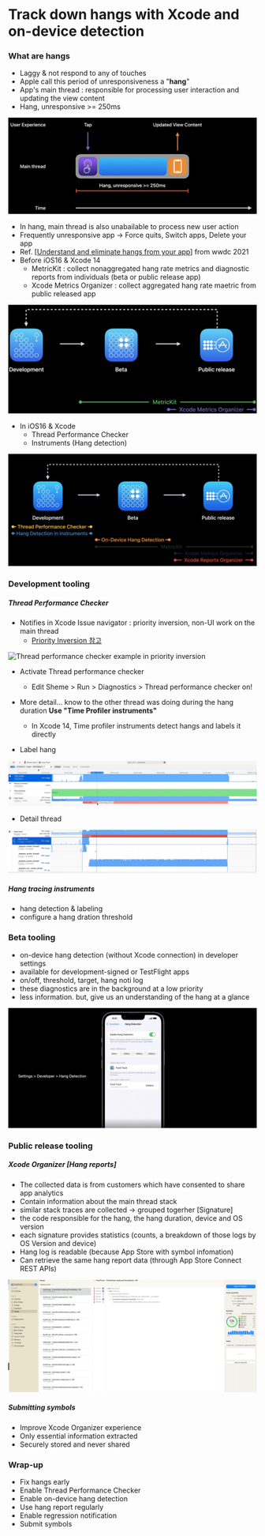Track down hangs with Xcode and on-device detection
=============

### What are hangs

- Laggy & not respond to any of touches
- Apple call this period of unresponsiveness a "**hang**"
- App's main thread : responsible for processing user interaction and updating the view content
- Hang, unresponsive >= 250ms

![What is hang](/study/[wwdc2022]_track_down_hangs_with_Xcode_on_device_detection/what_is_hang.png)

- In hang, main thread is also unabailable to process new user action
- Frequently unresponsive app -> Force quits, Switch apps, Delete your app
- Ref. [[Understand and eliminate hangs from your app](https://developer.apple.com/videos/play/wwdc2021/10258)] from wwdc 2021
- Before iOS16 & Xcode 14
  - MetricKit : collect nonaggregated hang rate metrics and diagnostic reports from individuals (beta or public release app)
  - Xcode Metrics Organizer : collect aggregated hang rate maetric from public released app

![Before iOS16 & Xcode 14](/study/[wwdc2022]_track_down_hangs_with_Xcode_on_device_detection/before_ios_16.png)

- In iOS16 & Xcode
  - Thread Performance Checker
  - Instruments (Hang detection)

![In iOS16 & Xcode 14](/study/[wwdc2022]_track_down_hangs_with_Xcode_on_device_detection/in_iOS16.png)

### Development tooling

##### Thread Performance Checker
- Notifies in Xcode Issue navigator : priority inversion, non-UI work on the main thread
  - [Priority Inversion 참고](https://sujinnaljin.medium.com/ios-%EC%B0%A8%EA%B7%BC%EC%B0%A8%EA%B7%BC-%EC%8B%9C%EC%9E%91%ED%95%98%EB%8A%94-gcd-15-3fef697f9aab)

![Thread performance checker example in priority inversion](/study/[wwdc2022]_track_down_hangs_with_Xcode_on_device_detection/thread_performance_checker_example.png)

- Activate Thread performance checker
  - Edit Sheme > Run > Diagnostics > Thread performance checker on!
- More detail... know to the other thread was doing during the hang duration **Use "Time Profiler instruments"**
  - In Xcode 14, Time profiler instruments detect hangs and labels it directly

- Label hang

![Time profiler example](/study/[wwdc2022]_track_down_hangs_with_Xcode_on_device_detection/time_profiler_hang_label.png)

- Detail thread

![Time profiler example detail](/study/[wwdc2022]_track_down_hangs_with_Xcode_on_device_detection/time_profiler_hang_label_detail.png)

##### Hang tracing instruments
- hang detection & labeling
- configure a hang dration threshold

### Beta tooling
- on-device hang detection (without Xcode connection) in developer settings
- available for development-signed or TestFlight apps
- on/off, threshold, target, hang noti log
- these diagnostics are in the background at a low priority
- less information. but, give us an understanding of the hang at a glance

![On-device hang detection](/study/[wwdc2022]_track_down_hangs_with_Xcode_on_device_detection/on_device_hang_detection.png)


### Public release tooling
##### Xcode Organizer [Hang reports]
- The collected data is from customers which have consented to share app analytics
- Contain information about the main thread stack
- similar stack traces are collected -> grouped togerher [Signature]
- the code responsible for the hang, the hang duration, device and OS version
- each signature provides statistics (counts, a breakdown of those logs by OS Version and device)
- Hang log is readable (because App Store with symbol infomation)
- Can retrieve the same hang report data (through App Store Connect REST APIs)

![Hang report](/study/[wwdc2022]_track_down_hangs_with_Xcode_on_device_detection/hang_report.png)

##### Submitting symbols
- Improve Xcode Organizer experience
- Only essential information extracted
- Securely stored and never shared


### Wrap-up
- Fix hangs early
- Enable Thread Performance Checker
- Enable on-device hang detection
- Use hang report regularly
- Enable regression notification
- Submit symbols
